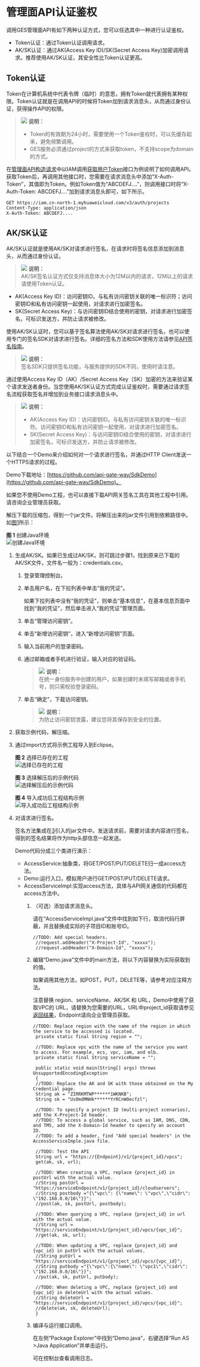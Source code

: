 # 管理面API认证鉴权<a name="ges_03_0005"></a>

调用GES管理面API有如下两种认证方式，您可以任选其中一种进行认证鉴权。

-   Token认证：通过Token认证调用请求。
-   AK/SK认证：通过AK\(Access Key ID\)/SK\(Secret Access Key\)加密调用请求。推荐使用AK/SK认证，其安全性比Token认证更高。

## Token认证<a name="section1960316612206"></a>

Token在计算机系统中代表令牌（临时）的意思，拥有Token就代表拥有某种权限。Token认证就是在调用API的时候将Token加到请求消息头，从而通过身份认证，获得操作API的权限。

>![](public_sys-resources/icon-note.gif) **说明：**   
>-   Token的有效期为24小时，需要使用一个Token鉴权时，可以先缓存起来，避免频繁调用。  
>-   GES服务必须通过project的方式来获取token，不支持scope为domain的方式。  

在[管理面API构造请求](管理面API构造请求.md)中以IAM调用[获取用户Token](https://support.huaweicloud.com/api-iam/zh-cn_topic_0057845583.html)接口为例说明了如何调用API。获取Token后，再调用其他接口时，您需要在请求消息头中添加“X-Auth-Token”，其值即为Token。例如Token值为“ABCDEFJ....”，则调用接口时将“X-Auth-Token: ABCDEFJ....”加到请求消息头即可，如下所示。

```
GET https://iam.cn-north-1.myhuaweicloud.com/v3/auth/projects  
Content-Type: application/json 
X-Auth-Token: ABCDEFJ....
```

## AK/SK认证<a name="section1897782517587"></a>

AK/SK认证就是使用AK/SK对请求进行签名，在请求时将签名信息添加到消息头，从而通过身份认证。

>![](public_sys-resources/icon-note.gif) **说明：**   
>AK/SK签名认证方式仅支持消息体大小为12M以内的请求，12M以上的请求请使用Token认证。  

-   AK\(Access Key ID\)：访问密钥ID。与私有访问密钥关联的唯一标识符；访问密钥ID和私有访问密钥一起使用，对请求进行加密签名。
-   SK\(Secret Access Key\)：与访问密钥ID结合使用的密钥，对请求进行加密签名，可标识发送方，并防止请求被修改。

使用AK/SK认证时，您可以基于签名算法使用AK/SK对请求进行签名，也可以使用专门的签名SDK对请求进行签名。详细的签名方法和SDK使用方法请参见[API签名指南](https://support.huaweicloud.com/devg-apisign/api-sign-provide.html)。

>![](public_sys-resources/icon-note.gif) **说明：**   
>签名SDK只提供签名功能，与服务提供的SDK不同，使用时请注意。  

通过使用Access Key ID（AK）/Secret Access Key（SK）加密的方法来验证某个请求发送者身份。当您使用AK/SK认证方式完成认证鉴权时，需要通过请求签名流程获取签名并增加到业务接口请求消息头中。

>![](public_sys-resources/icon-note.gif) **说明：**   
>-   AK\(Access Key ID\)：访问密钥ID。与私有访问密钥关联的唯一标识符。访问密钥ID和私有访问密钥一起使用，对请求进行加密签名。  
>-   SK\(Secret Access Key\)：与访问密钥ID结合使用的密钥，对请求进行加密签名，可标识发送方，并防止请求被修改。  

以下结合一个Demo来介绍如何对一个请求进行签名，并通过HTTP Client发送一个HTTPS请求的过程。

Demo下载地址：[https://github.com/api-gate-way/SdkDemo](https://github.com/api-gate-way/SdkDemo)。

如果您不使用Demo工程，也可以直接下载API网关签名工具在其他工程中引用。请咨询企业管理员获取。

解压下载的压缩包，得到一个jar文件。将解压出来的jar文件引用到依赖路径中。如[图1](#fig1920019142710)所示：

**图 1**  创建Java环境<a name="fig1920019142710"></a>  
![](figures/创建Java环境.png "创建Java环境")

1.  生成AK/SK。如果已生成过AK/SK，则可跳过步骤1，找到原来已下载的AK/SK文件，文件名一般为：credentials.csv。
    1.  登录管理控制台。
    2.  单击用户名，在下拉列表中单击“我的凭证”。

        如果下拉列表中没有“我的凭证”，则单击“基本信息”，在基本信息页面中找到“我的凭证”，然后单击进入“我的凭证”管理页面。

    3.  单击“管理访问密钥”。
    4.  单击“新增访问密钥”，进入“新增访问密钥”页面。
    5.  输入当前用户的登录密码。
    6.  通过邮箱或者手机进行验证，输入对应的验证码。

        >![](public_sys-resources/icon-note.gif) **说明：**   
        >在统一身份服务中创建的用户，如果创建时未填写邮箱或者手机号，则只需校验登录密码。  

    7.  单击“确定”，下载访问密钥。

        >![](public_sys-resources/icon-note.gif) **说明：**   
        >为防止访问密钥泄露，建议您将其保存到安全的位置。  


2.  获取示例代码，解压缩。
3.  <a name="li19880182718301"></a>通过import方式将示例工程导入到Eclipse。

    **图 2**  选择已存在的工程<a name="fig63591219193218"></a>  
    ![](figures/选择已存在的工程.png "选择已存在的工程")

    **图 3**  选择解压后的示例代码<a name="fig511572803310"></a>  
    ![](figures/选择解压后的示例代码.png "选择解压后的示例代码")

    **图 4**  导入成功后工程结构示例<a name="fig24265463417"></a>  
    ![](figures/导入成功后工程结构示例.png "导入成功后工程结构示例")

4.  对请求进行签名。

    签名方法集成在[3](#li19880182718301)引入的jar文件中。发送请求前，需要对请求内容进行签名，得到的签名结果将作为http头部信息一起发送。

    Demo代码分成三个类进行演示：

    -   AccessService:抽象类，将GET/POST/PUT/DELETE归一成access方法。
    -   Demo:运行入口，模拟用户进行GET/POST/PUT/DELETE请求。
    -   AccessServiceImpl:实现access方法，具体与API网关通信的代码都在access方法中。
        1.  （可选）添加请求消息头。

            请在“AccessServiceImpl.java”文件中找到如下行，取消代码行屏蔽，并且替换成实际的子项目ID和账号ID。

            ```
            //TODO: Add special headers.
             //request.addHeader("X-Project-Id", "xxxxx");
             //request.addHeader("X-Domain-Id", "xxxxx");
            ```

        2.  编辑“Demo.java”文件中的main方法，将以下内容替换为实际获取到的值。

            如果调用其他方法，如POST，PUT，DELETE等，请参考对应注释方法。

            注意替换 region、serviceName、AK/SK 和 URL，Demo中使用了获取VPC的 URL，请替换为您需要的URL，URL中project\_id获取请参见[返回结果](返回结果.md)，Endpoint请向企业管理员获取。

            ```
            //TODO: Replace region with the name of the region in which the service to be accessed is located. 
             private static final String region = ""; 
              
             //TODO: Replace vpc with the name of the service you want to access. For example, ecs, vpc, iam, and elb. 
             private static final String serviceName = ""; 
              
             public static void main(String[] args) throws UnsupportedEncodingException 
             { 
             //TODO: Replace the AK and SK with those obtained on the My Credential page.
             String ak = "ZIRRKMTWP******1WKNKB"; 
             String sk = "Us0mdMNHk******YrRCnW0ecfzl"; 
              
             //TODO: To specify a project ID (multi-project scenarios), add the X-Project-Id header.
             //TODO: To access a global service, such as IAM, DNS, CDN, and TMS, add the X-Domain-Id header to specify an account ID.
             //TODO: To add a header, find "Add special headers" in the AccessServiceImple.java file.
              
             //TODO: Test the API
             String url = "https://{Endpoint}/v1/{project_id}/vpcs"; 
             get(ak, sk, url); 
              
             //TODO: When creating a VPC, replace {project_id} in postUrl with the actual value.
             //String postUrl = "https://serviceEndpoint/v1/{project_id}/cloudservers";
             //String postbody ="{\"vpc\": {\"name\": \"vpc\",\"cidr\": \"192.168.0.0/16\"}}";
             //post(ak, sk, postUrl, postbody);
              
             //TODO: When querying a VPC, replace {project_id} in url with the actual value.
             //String url = "https://serviceEndpoint/v1/{project_id}/vpcs/{vpc_id}";
             //get(ak, sk, url);
              
             //TODO: When updating a VPC, replace {project_id} and {vpc_id} in putUrl with the actual values.
             //String putUrl = "https://serviceEndpoint/v1/{project_id}/vpcs/{vpc_id}";
             //String putbody ="{\"vpc\":{\"name\": \"vpc1\",\"cidr\": \"192.168.0.0/16\"}}";
             //put(ak, sk, putUrl, putbody);
              
             //TODO: When deleting a VPC, replace {project_id} and {vpc_id} in deleteUrl with the actual values.
             //String deleteUrl = "https://serviceEndpoint/v1/{project_id}/vpcs/{vpc_id}";
             //delete(ak, sk, deleteUrl);
             }
            ```

        3.  编译与运行接口调用。

            在左侧“Package Explorer”中找到“Demo.java”，右键选择“Run AS \>Java Application”并单击运行。

            可在控制台查看调用日志。




